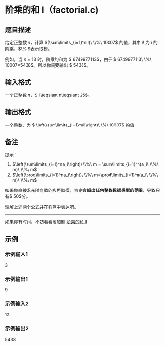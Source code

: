#  阶乘的和 Ⅰ（factorial.c)

## 题目描述

给定正整数 $n$，计算 $(\sum\limits_{i=1}^ni!)\ \\%\ 10007$ 的值，其中 $i!$ 为 $i$ 的阶乘，$\\% $表示取模。

例如，当 $n = 13$ 时，阶乘的和为 $ 6749977113$，由于 $ 6749977113\ \\%\ 10007=5438$。所以你需要输出 $ 5438$。

## 输入格式

一个正整数 $n$，$ 1\leqslant n\leqslant 25$。

## 输出格式

一个整数，为 $ \left(\sum\limits_{i=1}^ni!\right)\ \\%\ 10007$ 的值

## 备注

提示：

1. $\left(\sum\limits_{i=1}^na_i\right)\ \\%\ m = \sum\limits_{i=1}^n(a_i\ \\%\ m)\ \\%\ m$
2. $\left(\prod\limits_{i=1}^na_i\right)\ \\%\ m=\prod\limits_{i=1}^n(a_i\ \\%\ m)\ \\%\ m$

如果你直接求完所有数的和再取模，肯定会**超出任何整数数据类型的范围**，导致只有$ 50$分。

理解上述两个公式并在程序中表达吧。

---

如果你有时间，不妨看看附加题 [阶乘的和 Ⅱ](https://oj.cpl.icu/contest/5/problem/20)

## 示例

### 示例输入1

3

### 示例输出1

9

### 示例输入2

13

### 示例输出2

5438